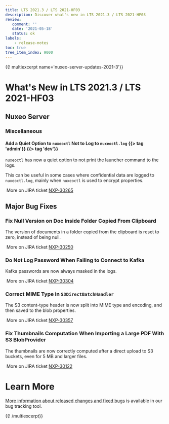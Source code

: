 ```yaml
---
title: LTS 2021.3 / LTS 2021-HF03
description: Discover what's new in LTS 2021.3 / LTS 2021-HF03
review:
   comment: ''
   date: '2021-05-18'
   status: ok
labels:
    - release-notes
toc: true
tree_item_index: 9000
---
```


{{! multiexcerpt name='nuxeo-server-updates-2021-3'}}
# What's New in LTS 2021.3 / LTS 2021-HF03

## Nuxeo Server

### Miscellaneous

#### Add a Quiet Option to `nuxeoctl` Not to Log to `nuxeoctl.log` {{> tag 'admin'}} {{> tag 'dev'}}

`nuxeoctl` has now a quiet option to not print the launcher command to the logs.

This can be useful in some cases where confidential data are logged to `nuxeoctl.log`, mainly when `nuxeoctl` is used to encrypt properties.

<i class="fa fa-long-arrow-right" aria-hidden="true"></i>&nbsp;More on JIRA ticket [NXP-30265](https://jira.nuxeo.com/browse/NXP-30265)

## Major Bug Fixes

### Fix Null Version on Doc Inside Folder Copied From Clipboard

The version of documents in a folder copied from the clipboard is reset to zero, instead of being null.

<i class="fa fa-long-arrow-right" aria-hidden="true"></i>&nbsp;More on JIRA ticket [NXP-30250](https://jira.nuxeo.com/browse/NXP-30250)

### Do Not Log Password When Failing to Connect to Kafka

Kafka passwords are now always masked in the logs.

<i class="fa fa-long-arrow-right" aria-hidden="true"></i>&nbsp;More on JIRA ticket [NXP-30304](https://jira.nuxeo.com/browse/NXP-30304)

### Correct MIME Type in `S3DirectBatchHandler`

The S3 content-type header is now split into MIME type and encoding, and then saved to the blob properties.

<i class="fa fa-long-arrow-right" aria-hidden="true"></i>&nbsp;More on JIRA ticket [NXP-30357](https://jira.nuxeo.com/browse/NXP-30357)

### Fix Thumbnails Computation When Importing a Large PDF With S3 BlobProvider

The thumbnails are now correctly computed after a direct upload to S3 buckets, even for 5 MB and larger files.

<i class="fa fa-long-arrow-right" aria-hidden="true"></i>&nbsp;More on JIRA ticket [NXP-30122](https://jira.nuxeo.com/browse/NXP-30122)

# Learn More

[More information about released changes and fixed bugs](https://jira.nuxeo.com/secure/ReleaseNote.jspa?projectId=10011&version=21249) is available in our bug tracking tool.


{{! /multiexcerpt}}
